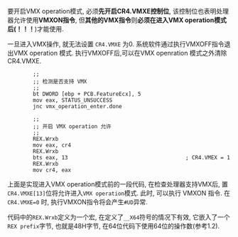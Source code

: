 
要开启VMX operation模式, 必须**先开启CR4.VMXE控制位**, 该控制位也表明处理器允许使用**VMXON指令**, 但**其他的VMX指令**则**必须在进入VMX operation模式后(！！！**)才能使用.

一旦进入VMX操作, 就无法设置 `CR4.VMXE` 为0. 系统软件通过执行VMXOFF指令退出VMX operation 模式. 执行VMXOFF后, ​​可以在VMX openration 模式之外清除CR4.VMXE. 

```x86asm
        ;;
        ;; 检测是否支持 VMX 
        ;;
        bt DWORD [ebp + PCB.FeatureEcx], 5
        mov eax, STATUS_UNSUCCESS
        jnc vmx_operation_enter.done        
        
        ;;
        ;; 开启 VMX operation 允许
        ;;
        REX.Wrxb
        mov eax, cr4
        REX.Wrxb
        bts eax, 13                                     ; CR4.VMEX = 1
        REX.Wrxb
        mov cr4, eax
```

上面是实现进入VMX operation模式前的一段代码, 在检查处理器支持VMX后, 置`CR4.VMXE[13]`位将允许进入`VMX operation`模式. 此时, 可以执行 VMXON 指令. 在`CR4.VMXE=0` 时, 执行VMXON指令将会产生`#UD`异常.

代码中的`REX.Wrxb`定义为一个宏, 在定义了`__X64`符号的情况下有效, 它嵌入了一个`REX prefix`字节, 也就是48H字节, 在64位代码下使用64位的操作数(参考1.2).
